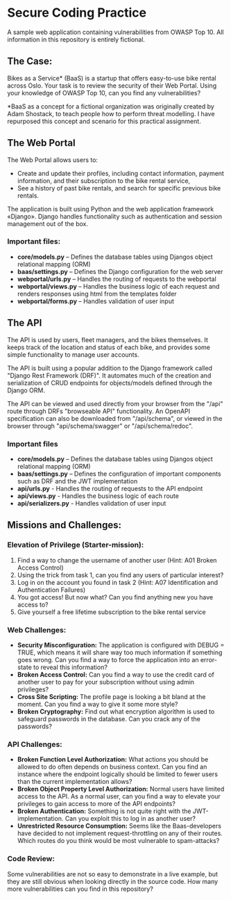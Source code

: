 # Secure Coding Practice
 A sample web application containing vulnerabilities from OWASP Top 10. All information in this repository is entirely fictional.

## The Case:
 Bikes as a Service* (BaaS) is a startup that offers easy-to-use bike rental across Oslo. Your task is to review the security of their Web Portal. Using your knowledge of OWASP Top 10, can you find any vulnerabilities?

 *BaaS as a concept for a fictional organization was originally created by Adam Shostack, to teach people how to perform threat modelling. I have repurposed this concept and scenario for this practical assignment.

## The Web Portal
 The Web Portal allows users to:
 - Create and update their profiles, including contact information, payment information, and their subscription to the bike rental service,
 - See a history of past bike rentals, and search for specific previous bike rentals.

 The application is built using Python and the web application framework «Django». Django handles functionality such as authentication and session management out of the box.

 ### Important files:
 - **core/models.py** – Defines the database tables using Djangos object relational mapping (ORM)
 - **baas/settings.py** – Defines the Django configuration for the web server
 - **webportal/urls.py** – Handles the routing of requests to the webportal
 - **webportal/views.py** – Handles the business logic of each request and renders responses using html from the templates folder
 - **webportal/forms.py** – Handles validation of user input

## The API
 The API is used by users, fleet managers, and the bikes themselves. It keeps track of the location and status of each bike, and provides some simple functionality to manage user accounts.

 The API is built using a popular addition to the Django framework called "Django Rest Framework (DRF)". It automates much of the creation and serialization of CRUD endpoints for objects/models defined through the Django ORM. 
 
 The API can be viewed and used directly from your browser from the "/api" route through DRFs "browseable API" functionality. An OpenAPI specification can also be downloaded from "/api/schema", or viewed in the browser through "api/schema/swagger" or "/api/schema/redoc".

 ### Important files
 - **core/models.py** – Defines the database tables using Djangos object relational mapping (ORM)
 - **baas/settings.py** – Defines the configuration of important components such as DRF and the JWT implementation
 - **api/urls.py** - Handles the routing of requests to the API endpoint
 - **api/views.py** - Handles the business logic of each route
 - **api/serializers.py** - Handles validation of user input

## Missions and Challenges:
  ### Elevation of Privilege (Starter-mission):
   1. Find a way to change the username of another user (Hint: A01 Broken Access Control)
   2. Using the trick from task 1, can you find any users of particular interest?
   3. Log in on the account you found in task 2 (Hint: A07 Identification and Authentication Failures)
   4. You got access! But now what? Can you find anything new you have access to?
   5. Give yourself a free lifetime subscription to the bike rental service

 ### Web Challenges:
  - **Security Misconfiguration:** The application is configured with DEBUG = TRUE, which means it will share way too much information if something goes wrong. Can you find a way to force the application into an error-state to reveal this information?
  - **Broken Access Control:** Can you find a way to use the credit card of another user to pay for your subscription without using admin privileges?
  - **Cross Site Scripting:** The profile page is looking a bit bland at the moment. Can you find a way to give it some more style?
  - **Broken Cryptography:** Find out what encryption algorithm is used to safeguard passwords in the database. Can you crack any of the passwords?

 ### API Challenges:
 - **Broken Function Level Authorization:** What actions you should be allowed to do often depends on business context. Can you find an instance where the endpoint logically should be limited to fewer users than the current implementation allows?
 - **Broken Object Property Level Authorization:** Normal users have limited access to the API. As a normal user, can you find a way to elevate your privileges to gain access to more of the API endpoints?
 - **Broken Authentication:** Something is not quite right with the JWT-implementation. Can you exploit this to log in as another user?
 - **Unrestricted Resource Consumption:** Seems like the Baas-developers have decided to not implement request-throttling on any of their routes. Which routes do you think would be most vulnerable to spam-attacks?

 ### Code Review:
Some vulnerabilities are not so easy to demonstrate in a live example, but they are still obvious when looking directly in the source code. How many more vulnerabilities can you find in this repository?